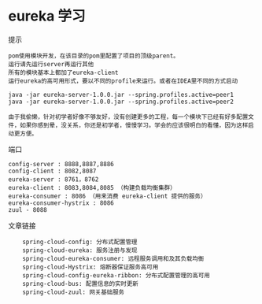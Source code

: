# eureka 学习
提示

    pom使用模块开发，在该目录的pom里配置了项目的顶级parent。
    运行请先运行server再运行其他
    所有的模块基本上都加了eureka-client
    运行eureka的高可用形式，要以不同的profile来运行。或者在IDEA里不同的方式启动

    java -jar eureka-server-1.0.0.jar --spring.profiles.active=peer1  
    java -jar eureka-server-1.0.0.jar --spring.profiles.active=peer2

    由于我偷懒，针对初学者好像不够友好，没有创建更多的工程，每一个模块下已经有好多配置文件，如果你感到晕，没关系，你还是初学者，慢慢学习。学会的应该很明白的看懂，因为这样启动更方便。

端口

    config-server : 8888,8887,8886
    config-client : 8082,8087
    eureka-server : 8761，8762
    eureka-client : 8083,8084,8085 （构建负载均衡集群）
    eureka-consumer : 8086 （用来消费 eureka-client 提供的服务）
    eureka-consumer-hystrix : 8086
    zuul - 8088

文章链接

        spring-cloud-config: 分布式配置管理
        spring-cloud-eureka: 服务注册与发现
        spring-cloud-eureka-consumer: 远程服务调用和及其负载均衡
        spring-cloud-Hystrix: 熔断器保证服务高可用
        spring-cloud-config-eureka-ribbon: 分布式配置管理的高可用
        spring-cloud-bus: 配置信息的实时更新
        spring-cloud-zuul: 网关基础服务

